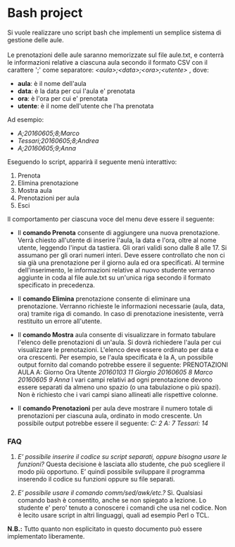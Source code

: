 # Bash project
Si vuole realizzare uno script bash che implementi un semplice sistema di gestione delle aule. \
\
Le prenotazioni delle aule saranno memorizzate sul file aule.txt, e conterrà le informazioni relative a ciascuna aula secondo il formato CSV con il carattere ';' come separatore:
*\<aula\>;\<data\>;\<ora\>;\<utente\>* , dove:
- **aula**: è il nome dell'aula
- **data**: è la data per cui l'aula e' prenotata
- **ora**: è l'ora per cui e' prenotata
- **utente**: è il nome dell'utente che l'ha prenotata
    
Ad esempio:
- *A;20160605;8;Marco*
- *Tessari;20160605;8;Andrea*
- *A;20160605;9;Anna*

Eseguendo lo script, apparirà il seguente menù interattivo:
1.  Prenota
2.  Elimina prenotazione
3.  Mostra aula
4.  Prenotazioni per aula
5.  Esci
    

Il comportamento per ciascuna voce del menu deve essere il seguente:
- Il **comando Prenota** consente di aggiungere una nuova prenotazione. Verrà chiesto all'utente di inserire l'aula, la data e l'ora, oltre al nome utente, leggendo l'input da tastiera. Gli orari validi sono dalle 8 alle 17. Si assumano per gli orari numeri interi. Deve essere controllato che non ci sia già una prenotazione per il giorno aula ed ora specificati.
Al termine dell'inserimento, le informazioni relative al nuovo studente verranno aggiunte in coda al file aule.txt su un'unica riga secondo il formato specificato in precedenza.
- Il **comando Elimina** prenotazione consente di eliminare una prenotazione. Verranno richieste le informazioni necessarie (aula, data, ora) tramite riga di comando. In caso di prenotazione inesistente, verrà restituito un errore all'utente.
- Il **comando Mostra** aula consente di visualizzare in formato tabulare l'elenco delle prenotazioni di un'aula. Si dovrà richiedere l'aula per cui visualizzare le prenotazioni. L'elenco deve essere ordinato per data e ora crescenti. Per esempio, se l'aula specificata è la A, un possibile output fornito dal comando potrebbe essere il seguente:
PRENOTAZIONI AULA A: Giorno Ora Utente
*20160103 11 Giorgio*
*20160605 8 Marco 20160605 9 Anna*
I vari campi relativi ad ogni prenotazione devono essere separati da almeno uno spazio (o una tabulazione o più spazi). Non è richiesto che i vari campi siano allineati alle rispettive colonne.

- Il **comando Prenotazioni** per aula deve mostrare il numero totale di prenotazioni per ciascuna aula, ordinato in modo crescente. Un possibile output potrebbe essere il seguente:
*C: 2*
*A: 7*
*Tessari: 14*

### FAQ
1.  *E’ possibile inserire il codice su script separati, oppure bisogna usare le funzioni?*
Questa decisione è lasciata allo studente, che può scegliere il modo più opportuno. E’ quindi possibile sviluppare il programma inserendo il codice su funzioni oppure su file separati.
    
2.  *E’ possibile usare il comando comm/sed/awk/etc.?*
Sì. Qualsiasi comando bash è consentito, anche se non spiegato a lezione. Lo studente e' pero' tenuto a conoscere i comandi che usa nel codice. Non è lecito usare script in altri linguaggi, quali ad esempio Perl o TCL.

**N.B.:** Tutto quanto non esplicitato in questo documento può essere implementato liberamente.